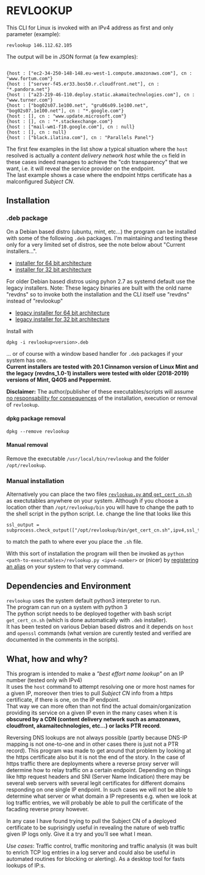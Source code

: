 # REVLOOKUP

This CLI for Linux is invoked with an IPv4 address as first and only parameter (example):
```
revlookup 146.112.62.105
```
The output will be in JSON format (a few examples):
```

{host : ["ec2-34-250-148-148.eu-west-1.compute.amazonaws.com"], cn : "www.fortum.com"}
{host : ["server-f45.er33.bos50.r.cloudfront.net"], cn : "*.pandora.net"}
{host : ["a23-219-46-110.deploy.static.akamaitechnologies.com"], cn : "www.turner.com"}
{host : ["bog02s07.1e100.net", "gru06s09.1e100.net", "bog02s07.1e100.net"], cn : "*.google.com"}
{host : [], cn : "www.update.microsoft.com"}
{host : [], cn : "*.stackexchange.com"}
{host : ["mail-wm1-f10.google.com"], cn : null}
{host : [], cn : null}
{host : ["black.ilatina.com"], cn : "Parallels Panel"} 
```

The first few examples in the list show a typical situation where the `host` resolved is actually a *content delivery network host* while the `cn` field in these cases indeed manages to achieve the "cdn transparency" that we want, i.e. it will reveal the service provider on the endpoint.\
The last example shows a case where the endpoint https certificate has a malconfigured *Subject CN*.


## Installation
### .deb package
On a Debian based distro (ubuntu, mint, etc...) the program can be installed with some of the following `.deb` packages. I'm maintaining and testing these only for a very limited set of distros, see the note below about "Current installers...".

* [installer for 64 bit architecture](https://github.com/svenberglund/cdn-transparency-revdns/blob/amd64-build/revlookup_2.0-1.deb)
* [installer for 32 bit architecture](https://github.com/svenberglund/cdn-transparency-revdns/blob/i386-build/revlookup_2.0-1.deb)

For older Debian based distros using pyhon 2.7 as systemd default use the legacy installers. Note: These legacy binaries are built with the onld name "revdns" so to invoke both the installation and the CLI itself use "revdns" instead of "revlookup" 

* [legacy installer for 64 bit architecture](https://github.com/svenberglund/cdn-transparency-revdns/blob/amd64-build/revdns_1.0-1.deb)
* [legacy installer for 32 bit architecture](https://github.com/svenberglund/cdn-transparency-revdns/blob/i386-build/revdns_1.0-1.deb)

Install with
```
dpkg -i revlookup<version>.deb
```
... or of course with a window based handler for `.deb` packages if your system has one.\
**Current installers are tested with 20.1 Cinnamon version of Linux Mint and the legacy (revdns_1.0-1) installers were tested with older (2018-2019) versions of Mint, Q4OS and Peppermint.**

**Disclaimer:** The author/publisher of these executables/scripts will assume [no responsability for consequences](https://github.com/svenberglund/revlookup/blob/master/LICENSE.md) of the installation, execution or removal of `revlookup`.

#### dpkg package removal
```
dpkg --remove revlookup
```

#### Manual removal
Remove the executable `/usr/local/bin/revlookup` and the folder `/opt/revlookup`. 

### Manual installation
Alternatively you can place the two files [`revlookup.py` and `get_cert_cn.sh`](https://github.com/svenberglund/cdn-transparency-revdns/tree/master/revlookup_2.0-1/opt/revlookup/bin) as exectutables anywhere on your system. Although if you choose a location other than `/opt/revlookup/bin` you will have to change the path to the shell script in the python script. I.e. change the line that looks like this 
```
ssl_output = subprocess.check_output(["/opt/revlookup/bin/get_cert_cn.sh",ipv4,ssl_timeout])
```
to match the path to where ever you place the `.sh` file.


With this sort of installation the program will then be invoked as `python <path-to-executables>/revlookup.py <ipv4-number>` or (nicer) by [registering an alias](https://www.hostingadvice.com/how-to/set-command-aliases-linuxubuntudebian/) on your system to that very command.



## Dependencies and Environment
`revlookup` uses the system default python3 interpreter to run.\
The program can run on a system with python 3\
The python script needs to be deployed together with bash script `get_cert_cn.sh` (which is done automatically with `.deb` installer).\
It has been tested on various Debian based distros and it depends on `host` and `openssl` commands (what version are curently tested and verified are documented in the comments in the scripts). 


## What, how and why?
This program is intended to make a *"best effort name lookup"* on an IP number (tested only wih IPv4)\
It uses the `host` command to attempt resolving one or more host names for a given IP,  moreover then tries to pull *Subject CN* info from a https certificate, if there is one, on the IP endpoint.\
That way we can more often than not find the actual domain/organization providing its service on a given IP even in the many cases when it is **obscured by a CDN (content delivery network such as amazonaws, cloudfront, akamaitechnologies, etc...) or lacks PTR record**.

Reversing DNS lookups are not always possible (partly because DNS-IP mapping is not one-to-one and in other cases there is just not a PTR record). This program was made to get around that problem by looking at the https certificate also but it is not the end of the story. In the case of https traffic there are deployments where a reverse proxy server will determine how to relay traffic on a certain endpoint. Depending on things like http request headers and SNI (Server Name Indication) there may be several web servers with several legit certificates for different domains responding on one single IP endpoint. In such cases we will not be able to determine what server or what domain a IP represents e.g. when we look at log traffic entries, we will probably be able to pull the certificate of the facading reverse proxy however.

In any case I have found trying to pull the Subject CN of a deployed certificate to be suprisingly useful in revealing the nature of web traffic given IP logs only. Give it a try and you'll see what I mean.

*Use cases*: Traffic control, traffic monitoring and traffic analysis (it was built to enrich TCP log entries in a log server and could also be useful in automated routines for blocking or alerting). As a desktop tool for fasts lookups of IP:s.
